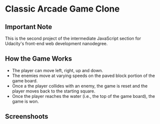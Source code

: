 # Classic Arcade Game Clone

## Important Note

This is the second project of the intermediate JavaScript section for Udacity's front-end web development nanodegree.

## How the Game Works

- The player can move left, right, up and down.
- The enemies move at varying speeds on the paved block portion of the game board.
- Once a the player collides with an enemy, the game is reset and the player moves back to the starting square.
- Once the player reaches the water (i.e., the top of the game board), the game is won.

## Screenshoots


